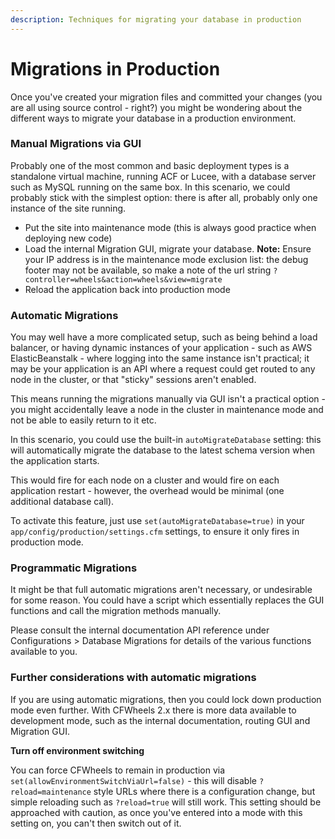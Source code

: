 ```yaml
---
description: Techniques for migrating your database in production
---
```


# Migrations in Production

Once you've created your migration files and committed your changes (you are all using source control - right?) you might be wondering about the different ways to migrate your database in a production environment.

### Manual Migrations via GUI

Probably one of the most common and basic deployment types is a standalone virtual machine, running ACF or Lucee, with a database server such as MySQL running on the same box. In this scenario, we could probably stick with the simplest option: there is after all, probably only one instance of the site running.

* Put the site into maintenance mode (this is always good practice when deploying new code)
* Load the internal Migration GUI, migrate your database. **Note:** Ensure your IP address is in the maintenance mode exclusion list: the debug footer may not be available, so make a note of the url string `?controller=wheels&action=wheels&view=migrate`
* Reload the application back into production mode

### Automatic Migrations

You may well have a more complicated setup, such as being behind a load balancer, or having dynamic instances of your application - such as AWS ElasticBeanstalk - where logging into the same instance isn't practical; it may be your application is an API where a request could get routed to any node in the cluster, or that "sticky" sessions aren't enabled.

This means running the migrations manually via GUI isn't a practical option - you might accidentally leave a node in the cluster in maintenance mode and not be able to easily return to it etc.

In this scenario, you could use the built-in `autoMigrateDatabase` setting: this will automatically migrate the database to the latest schema version when the application starts.

This would fire for each node on a cluster and would fire on each application restart - however, the overhead would be minimal (one additional database call).&#x20;

To activate this feature, just use `set(autoMigrateDatabase=true)` in your `app/config/production/settings.cfm` settings, to ensure it only fires in production mode.

### Programmatic Migrations

It might be that full automatic migrations aren't necessary, or undesirable for some reason. You could have a script which essentially replaces the GUI functions and call the migration methods manually.&#x20;

Please consult the internal documentation API reference under Configurations > Database Migrations for details of the various functions available to you.

### Further considerations with automatic migrations

If you are using automatic migrations, then you could lock down production mode even further. With CFWheels 2.x there is more data available to development mode, such as the internal documentation, routing GUI and Migration GUI.

**Turn off environment switching**

You can force CFWheels to remain in production via `set(allowEnvironmentSwitchViaUrl=false)` - this will disable `?reload=maintenance` style URLs where there is a configuration change, but simple reloading such as `?reload=true` will still work. This setting should be approached with caution, as once you've entered into a mode with this setting on, you can't then switch out of it.
